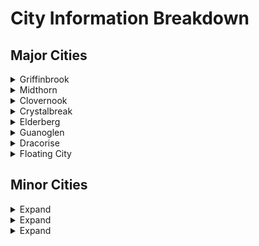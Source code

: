 # City Information Breakdown

## Major Cities

<details>
<summary>Griffinbrook</summary>

# Griffinbrook

_Quick Glance_

> Population: ~76,000  
> Home of **Lord Ashcroft**, ruler of Eirial  
> Home of Eirial's Military  
> Religiously diverse  
> Racially diverse  
> Home to all major guilds

![Griffinbrook - Capital City](../maps/Griffinbrook/Griffinbrook.png)

## Social

Griffinbrook is home to many a race and creature. Gnomes, Elves, Humans, Orcs, Firbolgs, Kenku, etc. They all make their home in Griffinbrook. There is a power dynamic based on wealth within the city howeever. Society is informally split into castes. Day laborers, farmers, etc. all are considered of the lowest rung. Many business men, merchants, and a few researchers sit within the middle class. The military, the Ashcroft family, and the higher ranking clergy of the churches of Otaris and Lorein all fill the upper levels of the caste.

## Political

The inner walls are controlled by Lord Ashcroft and the guard of General Raddock. Lord Ashcroft's ascension to the throne came at a young age, after his father's assassination. The Ashcroft family, and some citizens of Griffinbrook believe that the Ashcroft family is destined to rule, by the grace of the gods. The inner walls of Griffinbrook seem to either believe this, or go along with it to remain out of trouble. Outside the walls however, the lower castes and common workers feel out of touch with the ruling elite, and long for a change in leadership.

## Economic

The primary source of income for Griffinbrook are the taxes that it collects from all of the surrounding cities, towns, and villages. In return, they're offered protection for threats from the outer islands, the north, or even internal issues. Secondary to taxation, Griffinbrook's farmland produces a great deal of grain for the area, making it home to many farmers and brewmasters. The "Ashcroft Ale" is a particularly hearty commodity sought after even in the far reaches beyond Zorian's spine.

## Religious

Griffinbrook is a diverse city. Almost all gods are repsented in some capacity. With the sprawling farmlands around it, Relene sees plenty of praise. To the north lie the Mountains of Moranth, naturally aiding in his recognition within the city. Lord Ashcroft has a personal soft spot for Otaris and Lorein, which in turn means that many of his citizens follow in his footsteps. Temples to Otaris and Lorein are plentiful and small shrines can be found even in some taverns and shops.

## Military

Griffinbrook is home to the primary military force for the realms of Eirial, entitled The Kings Guard. The military accounts for almost 10% of the entire population of Griffinbrook. The military is currently led by General Raddock. Raddock, while gaining in age - is still an intimidating presence, and demands respect.

There is a subset of the military that acts as an "elite force". While the composition and mission of this force is unknown to the general populus, they have been given the nickname "The Red Riders". The Red Riders fall outside the normal scope of military influence, and seem to only take official orders from General Raddock or Lord Ashcroft himself.

## View on Magic

Griffinbrook is no stranger to magic. Many mages are employed by the Ashcroft family to research and provide services for the elite. However, the lower castes are expected to maintain a distance from the practice of magic. Much of it is a gap in knowledge, and a need for control. Those who wish to perform magic within the city must present themselves to the Guard for inspection, designation, and branding. Mages outside of the societal elite typically find themselves branded along the neck or face and, depending on the level of their ability, may have to submit themselves to a "dampening" device of unknown origin, to better control their power.

</details>

<details>
<summary>Midthorn</summary>

# Midthorn

_Quick Glance_

> Population: ~43,000
> Ruling Figure:
> Current home of the Thorn Guard
> Primarily Humans, Elves, Halflings, and Dwarves
> Rampant crime due to lack of structured power

![Midthorn](../maps/Midthorn/Midthorn.jpg)

### Social

Midthorn is more "open" than most other major cities. If you've got the motivation or the money to make something happen - you can make it happen in Midthorn. There's no clear division as to a ruling class and commoners. The only group that stands out from the rest is the Thorn Guard.

### Political

The city is primarily run by The Thorn Guard, a militia uprising opposing Lord Ashcroft's rule. All of the established King's Guard who were stationed in Midthorn were either kicked out, publically executed, or in hiding amongst the city. The Thorn Guard are in opposition to the Ashcroft's family's sense of divine rule and their harst punishment of magic users. Their goals are rather public, usurp the throne and implement a member of the Thorn Guard. Their methods however are, as of yet, unknown.

### Economic

Trade relations are strained with Midthorn at the moment. Lord Ashcroft has called for a trade embargo, in hopes to starve out the Thorn Guard. While common goods may not ship and and out of Midthorn often, they have become a hub for illegal trade goods. This money, while illegitimate, puts them in step with the capital. Items and services of almost any kind can be found here. Two of the largest draws are something called "The Challenge Arena", and ship captains claiming to know how to access the Floating City. Neither have been verified.

### Religious

Lucience and Balth both hold a special place in the hearts of Midthorn citizens. Many who sail the sea search for fortune, fame, and luck. Those amongst the Thorn Guard pray to Balth to grant them special leeway in any impedning battles with Griffinbrook. There have been others popping up however. The one that's beginning to concern people is the random appearance to altars of Gorth. Their devotees haven't made public their intent, but the citizens concern grows daily.

### Military

The Thorn Guard have taken control of the City. A younger, elven, guard captain by the name of Raymond Vereen sits at the helm. There is no official Governor of Midthorn anymore, he was removed with the rest of the Ashcroft sympathizers. The Thorn Guard's numbers are unknown, but within the city their presence is well known. The Guard use the prisons and fighting pits now for entertainment of torture of those still loyal to Ashcroft. Most "normal" offenses are handled by the people. Their justice often swift and precise, though unmeasured.

### View on Magic

Midthorn appreaches magic with a bit more intrigue, rather than disgust or fear. Many still don't understand it's place in the world, but are coming to understand that it makes day to day life easier in some aspects. While out of the reach for many normal citizens of Midthorn, service merchants have cropped up offering services from the most mundance to the extraordinary. Unless a magical act is seen as a threat to the Thorn Guard, it is often permitted.

</details>

<details>
<summary>Clovernook</summary>

# Clovernook

_Quick Glance_

> Population: ~63,000
> Governor: Alisha Lightfoot
> Home to many races, most notably Dragonkin (dragonborn)
> Claims the majority of trade from Dracorise and the Claw Isles

![Clovernook](../maps/Clovernook/Clovernook.jpg)

### Social

Clovernook, aligned along the western peninsula, is thriving with all sorts of people. The city, second largest in Eirial, is home to most races of the realm. Most notably, Clovernook is home to most Dragonkin (dragonborn) on the mainland. Partly because it is rather close to the Claw Isles and Dracorise, but largly due to the Clovernook Colosseum.

### Political

Governor Lightfoot lays claim to Clovernook. Clovernook's primarily run by the wealthy or those who have proven themselves in the Colosseum. The surrounding areas are full of well maintained farmland, and middle class blue collar peoples. While poverty is an issue everywhere, Clovernook prides itself on being particularly charitable and maintaining a relatively low poverty and crime rate because of that.

### Economic

Clovernook is the primary Eastern trade hub. Most goods that come from Guanoglen, or the southern sections first go through Clovernook. As a result they gain a great deal of their wealth from trade tarriffs and taxes. However, there is a secondary source of income: The Clovernook Colosseum. This is **the** fighting ring of choice for any who truly wish to test their mettle. Thousands of gold have been won and lost wtihin these walls, a small perctentage of which goes to the city itself.

### Religious

Otaris, Lorein and Phayra all find their homes here. The people of Clovernook seem to care deeply for their sport, their play, and their knowledge. Festivals are held here in honor of the gods. Churches here are larger and seem to provide a larger sense of community. Here, especially, the churches will help the downtrodden and broken.

### Military

While rather large, Clovernook doesn't hold a huge army. They hold a contingent, of course. The primary source of "muscle" in Clovernook however comes from the gladiators of the Colosseum. They may be relatively few, but they are mighty. The presence of those military and town guard available is felt however. Streets are often patrolled, and peace kept.

### View on Magic

Clovernook's stance on magic is a bit more open than most. However, they believe that _all_ magic should be as a gift from the gods. Learned magic, and magic given by sources of "evil", are quickly shunned. Those who channel the gods and commit themselves to the churches often find themselves among the more powerful members of society. Thier powers and ability to "commune" with the gods is heavily sought after.

</details>

<details>
<summary>Crystalbreak</summary>

# Crystalbreak

_Quick Glance_

> Population: ~37,000
> Governor: James Clauthorn
> Relatively diverse racially, more gnomes and dwarves than most larger cities.
> Largest Western trade hub.

![Crystalbreak](../maps/Crystalbreak/Crystalbreak2.jpg)

### Social

As with many port towns, trade brings in all types. Due to it's proximity to Zorian's Spine, many enterprising Dwarves and Gnomes find their way to Crystalbreak. This town is home to many a rougher groups, some pirates, and those who wish to get into black market trade.

### Political

While Governor Clauthorn is in charge of the city as a whole, he is more of a figurehead. The true leaders of Crystalbreak is the Admiral's Court. The Admiral's Court consists of the wealthiest, more enterprising, owners of trade fleets.

### Economic

Crystalbreak makes the majority of it's money from incoming trades. Crystalbreak is also home to many adventerous parties who wish to explore the Siren's Cove. Crystalbreak also dips its hands into blackmarket trade goods. Governor Clauthorn turns a blind eye to the fact, assuming that enough coin is provided. The Admirals Court, while not directly involved, often has ties to many of the trades that occur within the city.

### Religious

Phymera, Luciene, and Rasheva, all hold temples within Crystalbreak. Phymera and Luciene are the most often encountered for good fortune on journies across the seas. Rasheva however has taken hold in the past few decades, often being associated with the black market fare.

### Military

Crystalbreak's military is relatively thin. Clauthorn relies on it's proximity to Griffinbrook and it's relative saftey behind Zorian's Spine for defense. The town guard is lethargic and often paid off. The Admiral's Court provides it's own protection and protection to legitimate business who require it. There is a small contingent of the military that is extremely well armed, well kept, and one of the only sources in the city to outwardly display the use of magic in policing.

### View on Magic

Magic is outlawed within the city. It's use and knowledge resitrcted to those within the governing body, or those who've been given special permission from said governing body.

</details>

<details>
<summary>Elderberg</summary>

# Elderberg

_Quick Glance_

> Population: ~27,000  
> Governor: Grolosh K'neve
> Home to many Tabaxi and Orc
> Accessed only by sea or the Koranth Desert

![Elderberg](../maps/Elderberg/Elderberg.png)

### Social

Tabaxi and Orcs make up the majority of Elderberg, having the survival instinct or pure grit to make it through the Koranth Desert. Most others make their way to Elderberg via trade ship. Dwarves, gnomes, firbolg, and elves are among the most rare in Elderberg.

### Political

Elderberg is **the** location for traders, merchants, and treasure seekers. While the wealthy most deifnitely control the strings in the city, there is a well established "slum". The slums, while not wealthy, is home to a well organized group of thieves and treasure seekers who care for the well being of the slums themselves.

### Economic

Elderberg's surrounding areas are rich in gem mines. Many of which are hidden in the Koranth Desert. Beyond the gems, Elderberg is known for its high quality silks and massive bazaars. Elderberg is one of the only places left in Eirial that still has a slave market. The enslaved are done so due to an outstanding debt, or criminal punishment. The payment of said slave goes to pay off their debt. The vast majority end up in the fighting pits of the colosseum, with the hopes of winning their way to freedom.

### Religious

Religion holds very little place in the city of Elderberg. Those who do worship, tend to do so privately. Tra'nox and Koranth are present only to those that praise the almighty coin, or the strain of the desert. Balth is known around the colosseum of Elderberg, however that's mainly just amongst the pit fighters.

### Military

The Kings Guard exist within Elderberg to protect the markets, bazaars, and the governer. While they are technically the Kings Guard, they have been corrupted by wealth and greed. The vast majority find themselves indulging in betting of the pit fighters, offering better protection to merchants that pay, and turning a blind eye to those that don't. The contingent of the Kings Guard in Elderberg is not well organizaed. They see very few threats due to the Koranth desert however, as it is considered impassable for any large-scale invasion.

### View on Magic

Magic is technically outlawed. However, wealth allows for many freedoms. Magic occasionally makes its way into the fighting pits, where it stuns, shocks, and pleases the viewers. Once a magical fighter loses their flare however, they often are executed.

</details>

<details>
<summary>Guanoglen</summary>

# Guanoglen

_Quick Glance_

> Population: ~34,000
> Governor: Kervala La'nesh
> Largely a halfling, human, and elf population
> Primary port of travel for those wishing to reach the island beneath the Floating City

![Guanoglen](../maps/Guanoglen/Guanoglen.png)

### Social

Guanoglen is a relatively calm city. While there is a slight divergence between the poor and the wealthy - very few ever feel the difference. The city is run as an inclusive community where everyone contributes. All members are respected for their contributions and treated more or less equally. The city is also home to several researchers who wish to study the Floating City.

### Political

There's little concern, politically in Guanoglen. The only true concern is maintaining the knowledge and secrecy of getting to the Floating City.

### Economic

Guanoglen is primarily self sufficient, and trades far less than other large cities. However, since Midthorn turned hostile towards the capital, they've become a formal stop on trade routes from Clovernook. They are also the primary entry point from the East to the southern strait.

### Religious

Religion holds a celebratory place in the hearts of Guanoglen citizens. Phayra is the only diety of note within the city. Parties are held in her honor and songs are sang frequently before ships set sail.

### Military

Despite their relatively calm demeanor overall in Guanoglen, they have the largest navy in Eirial. Their ships are well versed in traveling the Southern Sea and Sea of Chaos. Most of their training however is not in preparation for a typical naval battle. The navy trains for battles against monsters within the Sea of Chaos. Any and all ships traveling to and from the island below The Floating City are accompanied by at least two fully armed naval vessels.

</details>

<details>
<summary>Dracorise</summary>

# Dracorise

_Quick Glance_

> Population: ~13,000  
> Governor: Knolwrath, The Golden Scaled
> Home to the majority of Dragonkin(dragonborn) in Eirial

![Dracorise](../maps/Dracorise/Griffinhook.png)

### Social

In Dracorise, strength is power. Dragonkin and Goliaths rule Dracorise through sheer strength and intimidation. Dracorise is by far the least advanced of the major cities. Much of the society revolves around showing one's battle prowess.

### Political

Dracrise is removed from most modern politics. They fall under the rule of Ashcroft and Griffinbrook - but they function as their own entity.

### Economic

The island upon which Dracorise sits is home one the largest deposits of ironwood within Eirial. The island to the East as well moves all goods through Dracorise. This island is home to massive deposits of gold and silver.

### Religious

None of the formal gods are represented in Dracorise. The dragons of old are represented heavily in this culture. To praise the dragons of old, most people are self sufficient, choosing to build their own homes, grow their own food, and save their currency as a personal "hoard".

### Military

There is no formal military on Dracorise. All members of the community are considered lethal combatants with a willingness to die for their land or their religion.

</details>

<details>
<summary>Floating City</summary>

# Floating City

_Quick Glance_

> Information not known to players.

![Floating City](../maps/FloatingCity/FloatingCity.jpg)

### Social

### Political

### Economic

### Religious

### Military

</details>

## Minor Cities

<details>
<summary>Expand</summary>

</details>
<details>
<summary>Expand</summary>

</details>
<details>
<summary>Expand</summary>

</details>
